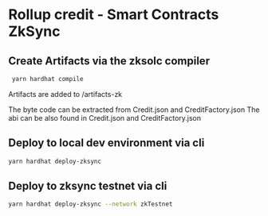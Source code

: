 # Rollup credit - Smart Contracts ZkSync

## Create Artifacts via the zksolc compiler

```bash
 yarn hardhat compile
 ```

Artifacts are added to /artifacts-zk

The byte code can be extracted from Credit.json and CreditFactory.json The abi can be also found in Credit.json and CreditFactory.json

## Deploy to local dev environment via cli

```bash
yarn hardhat deploy-zksync
```

## Deploy to zksync testnet via cli

```bash
yarn hardhat deploy-zksync --network zkTestnet
```
